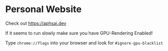 # Personal Website

Check out https://aphsai.dev 

If it seems to run slowly make sure you have GPU-Rendering Enabled!

Type `chrome://flags` into your browser and look for `#ignore-gpu-blacklist`



